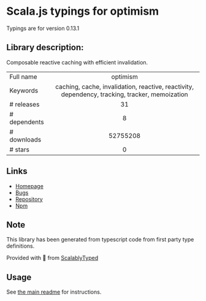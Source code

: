 
# Scala.js typings for optimism

Typings are for version 0.13.1

## Library description:
Composable reactive caching with efficient invalidation.

|                    |                 |
| ------------------ | :-------------: |
| Full name          | optimism |
| Keywords           | caching, cache, invalidation, reactive, reactivity, dependency, tracking, tracker, memoization |
| # releases         | 31 |
| # dependents       | 8 |
| # downloads        | 52755208 |
| # stars            | 0 |

## Links
- [Homepage](https://github.com/benjamn/optimism#readme)
- [Bugs](https://github.com/benjamn/optimism/issues)
- [Repository](https://github.com/benjamn/optimism)
- [Npm](https://www.npmjs.com/package/optimism)
    


## Note
This library has been generated from typescript code from first party type definitions.

Provided with :purple_heart: from [ScalablyTyped](https://github.com/oyvindberg/ScalablyTyped)

## Usage
See [the main readme](../../readme.md) for instructions.


